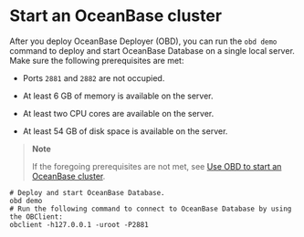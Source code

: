 # Start an OceanBase cluster

After you deploy OceanBase Deployer (OBD), you can run the `obd demo` command to deploy and start OceanBase Database on a single local server. Make sure the following prerequisites are met:

- Ports `2881` and `2882` are not occupied.

- At least 6 GB of memory is available on the server.

- At least two CPU cores are available on the server.

- At least 54 GB of disk space is available on the server.

> **Note**
>
> If the foregoing prerequisites are not met, see [Use OBD to start an OceanBase cluster](../3.user-guide/2.start-the-oceanbase-cluster-by-using-obd.md).

```shell
# Deploy and start OceanBase Database.
obd demo
# Run the following command to connect to OceanBase Database by using the OBClient:
obclient -h127.0.0.1 -uroot -P2881
```
